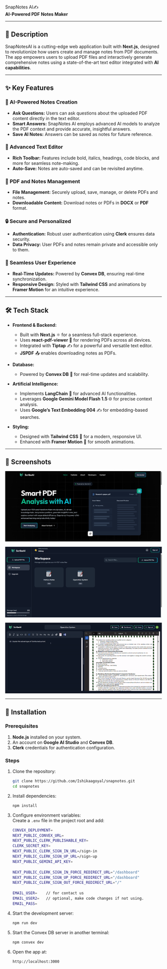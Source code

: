 SnapNotes AI✍️  
**AI-Powered PDF Notes Maker**  

---

## 📖 Description  
SnapNotesAI is a cutting-edge web application built with **Next.js**, designed to revolutionize how users create and manage notes from PDF documents. The app empowers users to upload PDF files and interactively generate comprehensive notes using a state-of-the-art text editor integrated with **AI capabilities**.  

---

## ✨ Key Features  

### 🤖 AI-Powered Notes Creation  
- **Ask Questions:** Users can ask questions about the uploaded PDF content directly in the text editor.  
- **Smart Answers:** SnapNotes AI employs advanced AI models to analyze the PDF context and provide accurate, insightful answers.  
- **Save AI Notes:** Answers can be saved as notes for future reference.  

### 📝 Advanced Text Editor  
- **Rich Toolbar:** Features include bold, italics, headings, code blocks, and more for seamless note-making.  
- **Auto-Save:** Notes are auto-saved and can be revisited anytime.  

### 📂 PDF and Notes Management  
- **File Management:** Securely upload, save, manage, or delete PDFs and notes.  
- **Downloadable Content:** Download notes or PDFs in **DOCX** or **PDF** format.  

### 🔒 Secure and Personalized  
- **Authentication:** Robust user authentication using **Clerk** ensures data security.  
- **Data Privacy:** User PDFs and notes remain private and accessible only to them.  

### 🚀 Seamless User Experience  
- **Real-Time Updates:** Powered by **Convex DB**, ensuring real-time synchronization.  
- **Responsive Design:** Styled with **Tailwind CSS** and animations by **Framer Motion** for an intuitive experience.  

---

## 🛠️ Tech Stack  

- **Frontend & Backend:**  
  - Built with **Next.js** ⚛️ for a seamless full-stack experience.  
  - Uses **react-pdf-viewer** 📄 for rendering PDFs across all devices.  
  - Integrated with **Tiptap** ✍️ for a powerful and versatile text editor.  
  - **JSPDF** 📤 enables downloading notes as PDFs.  

- **Database:**  
  - Powered by **Convex DB** 🔗 for real-time updates and scalability.  

- **Artificial Intelligence:**  
  - Implements **LangChain** 🧠 for advanced AI functionalities.  
  - Leverages **Google Gemini Model Flash 1.5** 🌐 for precise context analysis.  
  - Uses **Google’s Text Embedding 004** ✍️ for embedding-based searches.  

- **Styling:**  
  - Designed with **Tailwind CSS** 🎨 for a modern, responsive UI.  
  - Enhanced with **Framer Motion** 🎥 for smooth animations.  
 

---

## 📸 Screenshots  

![Screenshot 1](https://github.com/aakashdixit22/scribeai/blob/main/public/md_demo/md_demo1.png?raw=true)  


![Screenshot 2](https://github.com/aakashdixit22/scribeai/blob/main/public/md_demo/md_demo2.png?raw=true) 

![Screenshot 3](https://github.com/aakashdixit22/scribeai/blob/main/public/md_demo/md_demo3.gif?raw=true) 


---

## 🚀 Installation  

### Prerequisites  
1. **Node.js** installed on your system.  
2. An account on **Google AI Studio** and **Convex DB**.  
3. **Clerk** credentials for authentication configuration.  

### Steps  
1. Clone the repository:  
   ```bash  
   git clone https://github.com/Ishikaagoyal/snapnotes.git  
   cd snapnotes  
   ```  
2. Install dependencies:  
   ```bash  
   npm install  
   ```  
3. Configure environment variables:  
   Create a `.env` file in the project root and add:  
   ```bash  
   CONVEX_DEPLOYMENT=  
   NEXT_PUBLIC_CONVEX_URL=  
   NEXT_PUBLIC_CLERK_PUBLISHABLE_KEY=  
   CLERK_SECRET_KEY=  
   NEXT_PUBLIC_CLERK_SIGN_IN_URL=/sign-in  
   NEXT_PUBLIC_CLERK_SIGN_UP_URL=/sign-up  
   NEXT_PUBLIC_GEMINI_API_KEY=  

   NEXT_PUBLIC_CLERK_SIGN_IN_FORCE_REDIRECT_URL="/dashboard"  
   NEXT_PUBLIC_CLERK_SIGN_UP_FORCE_REDIRECT_URL="/dashboard"  
   NEXT_PUBLIC_CLERK_SIGN_OUT_FORCE_REDIRECT_URL="/"  

   EMAIL_USER=    // for contact us  
   EMAIL_USER2=   // optional, make code changes if not using.  
   EMAIL_PASS=  
   ```  
4. Start the development server:  
   ```bash  
   npm run dev  
   ```  
5. Start the Convex DB server in another terminal:  
   ```bash  
   npm convex dev  
   ```  
6. Open the app at:  
   ```bash  
   http://localhost:3000  
   ```  



 

